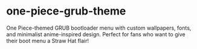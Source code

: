 # one-piece-grub-theme
One Piece-themed GRUB bootloader menu with custom wallpapers, fonts, and minimalist anime-inspired design. Perfect for fans who want to give their boot menu a Straw Hat flair! 

